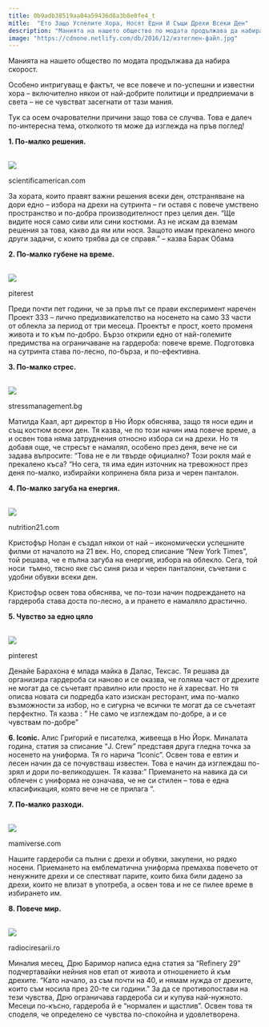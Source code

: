 ```yaml
---
title: 0b9adb38519aa04a59436d8a3b8e0fe4_t
mitle:  "Ето Защо Успелите Хора, Носят Едни И Същи Дрехи Всеки Ден"
description: "Манията на нашето общество по модата продължава да набира скорост. Особено интригуващ е фактът, че все повече и по-успешни и известни хора - включително някои от на�"
image: "https://cdnone.netlify.com/db/2016/12/изтеглен-файл.jpg"
---
```


 <p>Манията на нашето общество по модата продължава да набира скорост.</p>      <p>Особено интригуващ е фактът, че все повече и по-успешни и известни хора – включително някои от най-добрите политици и предприемачи в света – не се чувстват засегнати от тази мания.</p> <p>Тук са осем очарователни причини защо това се случва. Това е далеч по-интересна тема, отколкото тя може да изглежда на пръв поглед!</p> <p><strong>1. По-малко решения.</strong></p>       <br/><img src="https://cdnone.netlify.com/db/2016/12/изтеглен-файл.jpg"/><br/><p>scientificamerican.com</p>  <p>За хората, които правят важни решения всеки ден, отстраняване на дори едно – избора на дрехи на сутринта – ги оставя с повече умствено пространство и по-добра производителност през целия ден. “Ще видите нося само сиви или сини костюми. Аз не искам да вземам решения за това, какво да ям или нося. Защото имам прекалено много други задачи, с които трябва да се справя.” – казва Барак Обама</p>  <p><strong>2. По-малко губене на време.</strong></p>  <br/><img src="https://cdnone.netlify.com/db/2016/12/20130815-234331.jpg"/><br/><p>piterest</p>      <p>Преди почти пет години, че за пръв път се прави експеримент наречен Проект 333 – лично предизвикателство на носенето на само 33 части от облекла за период от три месеца. Проектът е прост, което променя живота и то към по-добро. Бързо открили едно от най-големите предимства на ограничаване на гардероба: повече време. Подготовка на сутринта става по-лесно, по-бърза, и по-ефективна.</p>  <p><strong>3. По-малко стрес.</strong></p>  <br/><img src="https://cdnone.netlify.com/db/2016/12/patuvaite-bez-stres.jpg"/><br/><p>stressmanagement.bg</p> <p>Матилда Каал, арт директор в Ню Йорк обяснява, защо тя носи един и същ костюм всеки ден. Тя казва, че по този начин има повече време, а и освен това няма затруднения относно избора си на дрехи. Но тя добавя още, че стресът е намалял, особено през деня, вече не си задава въпросите: “Това не е ли твърде официално? Този рокля май е прекалено къса? “Но сега, тя има един източник на тревожност през деня по-малко, избирайки копринена бяла риза и черен панталон.</p> <p><strong>4. По-малко загуба на енергия.</strong></p>  <br/><img src="https://cdnone.netlify.com/db/2016/12/energy_460.jpg"/><br/><p>nutrition21.com</p>      <p>Кристофър Нолан е създал някои от най – икономически успешните филми от началото на 21 век. Но, според списание “New York Times”, той решава, че е пълна загуба на енергия, избора на облекло. Сега, той носи  тъмно, тясно яке със синя риза и черен панталони, съчетани с удобни обувки всеки ден.</p> <p>Кристофър освен това обяснява, че по-този начин подреждането на гардероба става доста по-лесно, а и прането е намаляло драстично.</p>  <p><strong>5. Чувство за едно цяло</strong></p>  <br/><img src="https://cdnone.netlify.com/db/2016/12/0e1ba9f933cdf92c58bc30f215db39f3.jpg"/><br/><p>pinterest</p>      <p>Денайе Барахона е млада майка в Далас, Тексас. Тя решава да организира гардероба си наново и се оказва, че голяма част от дрехите не могат да се съчетаят правилно или просто не й харесват. Но тя описва новата си подредба като изискан ресторант, има по-малко възможности за избор, но е сигурна че всички те могат да се съчетаят перфектно. Тя казва : ” Не само че изглеждам по-добре, а и се чувствам по-добре”</p> <p><strong>6. Iconic.</strong> Алис Григорий е писателка, живееща в Ню Йорк. Миналата година, статия за списание “J. Crew” представя друга гледна точка за носенето на униформа. Тя го нарича “Iconic”. Освен това е евтин и лесен начин да се почувстваш известен. Това е начин да изглеждаш по-зрял и дори по-великодушен. Тя казва:” Приемането на навика да си облечен с униформа не означава, че не си стилен – това е една класификация, която вече не се прилага “.</p> <p><strong>7. По-малко разходи.</strong></p>  <br/><img src="https://cdnone.netlify.com/db/2016/12/Save-Yourself-13-Odd-Ways-to-Trick-Yourself-into-Saving-Money-MainPhoto.jpg"/><br/><p>mamiverse.com</p> <p>Нашите гардероби са пълни с дрехи и обувки, закупени, но рядко носени. Приемането на емблематична униформа премахва повечето от ненужните дрехи и се спестяват парите, които биха били дадено за дрехи, които не влизат в употреба, а освен това и не се пилее време в избирането им.</p>  <p><strong>8. Повече мир.</strong></p>  <br/><img src="https://cdnone.netlify.com/db/2016/12/peaceful_person.jpg"/><br/><p>radiociresarii.ro</p> <p>Миналия месец, Дрю Баримор написа една статия за “Refinery 29” подчертавайки нейния нов етап от живота и отношението й към дрехите. “Като начало, аз съм почти на 40, и нямам нужда от дрехите, които съм носила през 20-те си години.” За да се противопостави на тези чувства, Дрю ограничава гардероба си и купува най-нужното. Месеци по-късно, гардероба й е “нормален и щастлив”. Освен това тя споделя, че определено се чувства по-спокойна и удовлетворена.</p>       